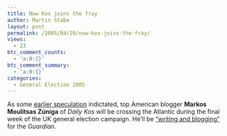 ```yaml
---
title: Now Kos joins the fray
author: Martin Stabe
layout: post
permalink: /2005/04/29/now-kos-joins-the-fray/
views:
  - 23
btc_comment_counts:
  - 'a:0:{}'
btc_comment_summary:
  - 'a:0:{}'
categories:
  - General Election 2005
---
```

As some [earlier speculation][1] indictated, top American blogger **Markos Moulitsas Z&uacute;niga** of *Daily Kos* will be crossing the Atlantic during the final week of the UK general election campaign. He&rsquo;ll be [&ldquo;writing and blogging&rdquo;][2] for the *Guardian.*

 [1]: http://europhobia.blogspot.com/2005/04/is-kos-going-to-join-fray.html
 [2]: http://www.dailykos.com/storyonly/2005/4/27/18280/2481